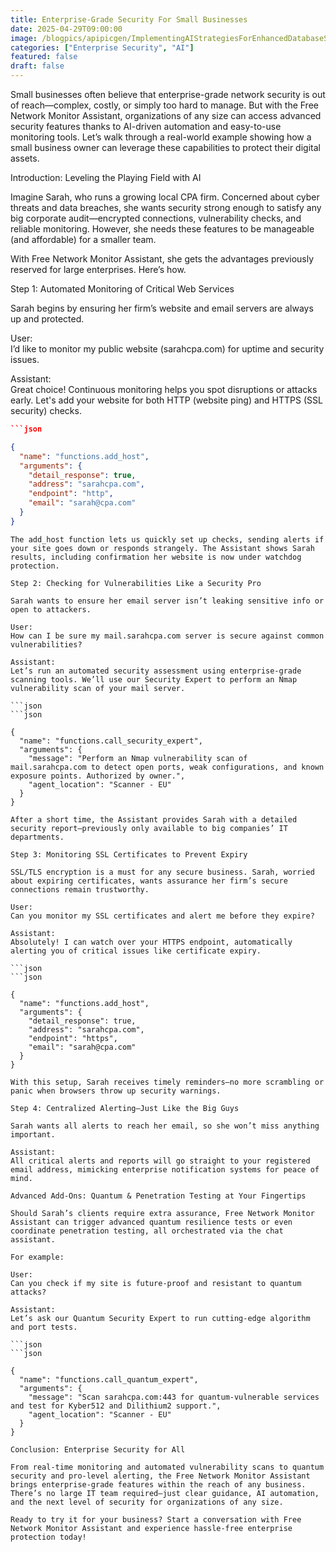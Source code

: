 ```yaml
---
title: Enterprise-Grade Security For Small Businesses
date: 2025-04-29T09:00:00
image: /blogpics/apipicgen/ImplementingAIStrategiesForEnhancedDatabaseSecurity-DGS77XIAZI.jpg
categories: ["Enterprise Security", "AI"]
featured: false
draft: false
---
```

Small businesses often believe that enterprise-grade network security is out of reach—complex, costly, or simply too hard to manage. But with the Free Network Monitor Assistant, organizations of any size can access advanced security features thanks to AI-driven automation and easy-to-use monitoring tools. Let’s walk through a real-world example showing how a small business owner can leverage these capabilities to protect their digital assets.

Introduction: Leveling the Playing Field with AI

Imagine Sarah, who runs a growing local CPA firm. Concerned about cyber threats and data breaches, she wants security strong enough to satisfy any big corporate audit—encrypted connections, vulnerability checks, and reliable monitoring. However, she needs these features to be manageable (and affordable) for a smaller team.

With Free Network Monitor Assistant, she gets the advantages previously reserved for large enterprises. Here’s how.

Step 1: Automated Monitoring of Critical Web Services

Sarah begins by ensuring her firm’s website and email servers are always up and protected.

User:  
I’d like to monitor my public website (sarahcpa.com) for uptime and security issues.

Assistant:  
Great choice! Continuous monitoring helps you spot disruptions or attacks early. Let's add your website for both HTTP (website ping) and HTTPS (SSL security) checks.

```json
```json

{
  "name": "functions.add_host",
  "arguments": {
    "detail_response": true,
    "address": "sarahcpa.com",
    "endpoint": "http",
    "email": "sarah@cpa.com"
  }
}
```
```
The add_host function lets us quickly set up checks, sending alerts if your site goes down or responds strangely. The Assistant shows Sarah results, including confirmation her website is now under watchdog protection.

Step 2: Checking for Vulnerabilities Like a Security Pro

Sarah wants to ensure her email server isn’t leaking sensitive info or open to attackers.

User:  
How can I be sure my mail.sarahcpa.com server is secure against common vulnerabilities?

Assistant:  
Let’s run an automated security assessment using enterprise-grade scanning tools. We’ll use our Security Expert to perform an Nmap vulnerability scan of your mail server.

```json
```json

{
  "name": "functions.call_security_expert",
  "arguments": {
    "message": "Perform an Nmap vulnerability scan of mail.sarahcpa.com to detect open ports, weak configurations, and known exposure points. Authorized by owner.",
    "agent_location": "Scanner - EU"
  }
}
```
```
After a short time, the Assistant provides Sarah with a detailed security report—previously only available to big companies’ IT departments.

Step 3: Monitoring SSL Certificates to Prevent Expiry

SSL/TLS encryption is a must for any secure business. Sarah, worried about expiring certificates, wants assurance her firm’s secure connections remain trustworthy.

User:  
Can you monitor my SSL certificates and alert me before they expire?

Assistant:  
Absolutely! I can watch over your HTTPS endpoint, automatically alerting you of critical issues like certificate expiry.

```json
```json

{
  "name": "functions.add_host",
  "arguments": {
    "detail_response": true,
    "address": "sarahcpa.com",
    "endpoint": "https",
    "email": "sarah@cpa.com"
  }
}
```
```
With this setup, Sarah receives timely reminders—no more scrambling or panic when browsers throw up security warnings.

Step 4: Centralized Alerting—Just Like the Big Guys

Sarah wants all alerts to reach her email, so she won’t miss anything important.

Assistant:  
All critical alerts and reports will go straight to your registered email address, mimicking enterprise notification systems for peace of mind.

Advanced Add-Ons: Quantum & Penetration Testing at Your Fingertips

Should Sarah’s clients require extra assurance, Free Network Monitor Assistant can trigger advanced quantum resilience tests or even coordinate penetration testing, all orchestrated via the chat assistant.

For example:

User:  
Can you check if my site is future-proof and resistant to quantum attacks?

Assistant:  
Let’s ask our Quantum Security Expert to run cutting-edge algorithm and port tests.

```json
```json

{
  "name": "functions.call_quantum_expert",
  "arguments": {
    "message": "Scan sarahcpa.com:443 for quantum-vulnerable services and test for Kyber512 and Dilithium2 support.",
    "agent_location": "Scanner - EU"
  }
}
```
```
Conclusion: Enterprise Security for All

From real-time monitoring and automated vulnerability scans to quantum security and pro-level alerting, the Free Network Monitor Assistant brings enterprise-grade features within the reach of any business. There’s no large IT team required—just clear guidance, AI automation, and the next level of security for organizations of any size.

Ready to try it for your business? Start a conversation with Free Network Monitor Assistant and experience hassle-free enterprise protection today!
